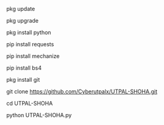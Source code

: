pkg update

pkg upgrade

pkg install python

pip install requests

pip install mechanize

pip install bs4

pkg install git

git clone https://github.com/Cyberutpalx/UTPAL-SHOHA.git

cd UTPAL-SHOHA

python UTPAL-SHOHA.py
